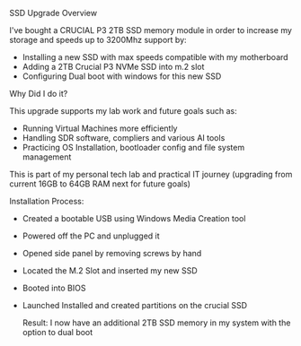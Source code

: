 SSD Upgrade Overview

I've bought a CRUCIAL P3 2TB SSD memory module in order to increase my storage and speeds up to 3200Mhz support by:
- Installing a new SSD with max speeds compatible with my motherboard
- Adding a 2TB Crucial P3 NVMe SSD into m.2 slot
- Configuring Dual boot with windows for this new SSD

Why Did I do it?

This upgrade supports my lab work and future goals such as:
- Running Virtual Machines more efficiently
- Handling SDR software, compliers and various AI tools
- Practicing OS Installation, bootloader config and file system management

This is part of my personal tech lab and practical IT journey (upgrading from current 16GB to 64GB RAM next for future goals)

Installation Process:

- Created a bootable USB using Windows Media Creation tool
- Powered off the PC and unplugged it
- Opened side panel by removing screws by hand
- Located the M.2 Slot and inserted my new SSD
- Booted into BIOS
- Launched Installed and created partitions on the crucial SSD

  Result:
  I now have an additional 2TB SSD memory in my system with the option to dual boot
